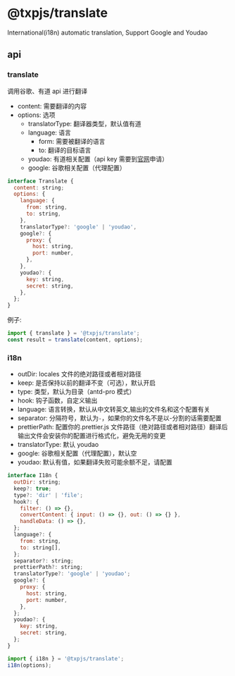 # @txpjs/translate

International(i18n) automatic translation, Support Google and Youdao

## api

### translate

调用谷歌、有道 api 进行翻译

- content: 需要翻译的内容
- options: 选项
  - translatorType: 翻译器类型，默认值有道
  - language: 语言
    - form: 需要被翻译的语言
    - to: 翻译的目标语言
  - youdao: 有道相关配置（api key 需要到[官网](https://ai.youdao.com/login.s)申请）
  - google: 谷歌相关配置（代理配置）

```js
interface Translate {
  content: string;
  options: {
    language: {
      from: string,
      to: string,
    },
    translatorType?: 'google' | 'youdao',
    google?: {
      proxy: {
        host: string,
        port: number,
      },
    },
    youdao?: {
      key: string,
      secret: string,
    },
  };
}
```

例子:

```js
import { translate } = '@txpjs/translate';
const result = translate(content, options);
```

### i18n

- outDir: locales 文件的绝对路径或者相对路径
- keep: 是否保持以前的翻译不变（可选），默认开启
- type: 类型，默认为目录（antd-pro 模式）
- hook: 钩子函数，自定义输出
- language: 语言转换，默认从中文转英文,输出的文件名和这个配置有关
- separator: 分隔符号，默认为`-`，如果你的文件名不是以-分割的话需要配置
- prettierPath: 配置你的.prettier.js 文件路径（绝对路径或者相对路径）翻译后输出文件会安装你的配置进行格式化，避免无用的变更
- translatorType: 默认 youdao
- google: 谷歌相关配置（代理配置），默认空
- youdao: 默认有值，如果翻译失败可能余额不足，请配置

```js
interface I18n {
  outDir: string;
  keep?: true;
  type?: 'dir' | 'file';
  hook?: {
    filter: () => {},
    convertContent: { input: () => {}, out: () => {} },
    handleData: () => {},
  };
  language?: {
    from: string,
    to: string[],
  };
  separator?: string;
  prettierPath?: string;
  translatorType?: 'google' | 'youdao';
  google?: {
    proxy: {
      host: string,
      port: number,
    },
  };
  youdao?: {
    key: string,
    secret: string,
  };
}
```

```js
import { i18n } = '@txpjs/translate';
i18n(options);
```
